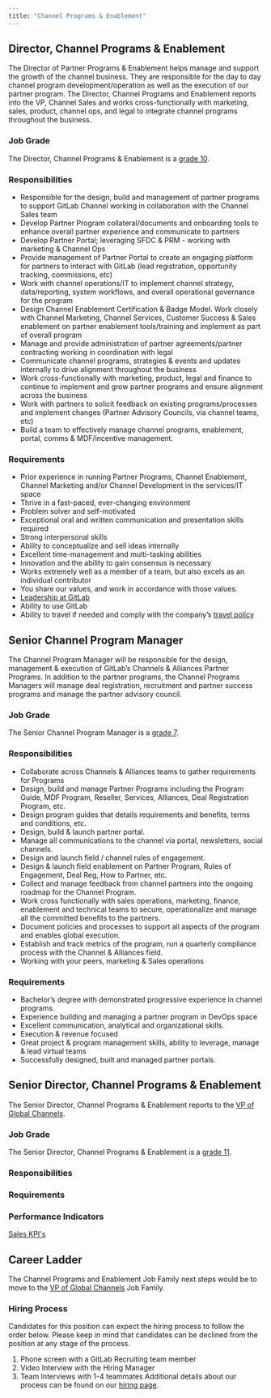 ```yaml
---
title: "Channel Programs & Enablement"
---
```


## Director, Channel Programs & Enablement

The Director of Partner Programs & Enablement helps manage and support the growth of the channel business. They are responsible for the day to day channel program development/operation as well as the execution of our partner program. The Director, Channel Programs and Enablement reports into the VP, Channel Sales and works cross-functionally with marketing, sales, product, channel ops, and legal to integrate channel programs throughout the business.

### Job Grade

The Director, Channel Programs & Enablement is a [grade 10](/handbook/total-rewards/compensation/compensation-calculator/#gitlab-job-grades).

### Responsibilities

- Responsible for the design, build and management of partner programs to support GitLab Channel working in collaboration with the Channel Sales team
- Develop Partner Program collateral/documents and onboarding tools to enhance overall partner experience and communicate to partners
- Develop Partner Portal; leveraging SFDC & PRM - working with marketing & Channel Ops
- Provide management of Partner Portal to create an engaging platform for partners to interact with GitLab (lead registration, opportunity tracking, commissions, etc)
- Work with channel operations/IT to implement channel strategy, data/reporting, system workflows, and overall operational governance for the program
- Design Channel Enablement Certification & Badge Model.  Work closely with Channel Marketing, Channel Services, Customer Success & Sales enablement on partner enablement tools/training and implement as part of overall program
- Manage and provide administration of partner agreements/partner contracting working in coordination with legal
- Communicate channel programs, strategies & events and updates internally to drive alignment throughout the business
- Work cross-functionally with marketing, product, legal and finance to continue to implement and grow partner programs and ensure alignment across the business
- Work with partners to solicit feedback on existing programs/processes and implement changes (Partner Advisory Councils, via channel teams, etc)
- Build a team to effectively manage channel programs, enablement, portal, comms & MDF/incentive management.

### Requirements

- Prior experience in running Partner Programs, Channel Enablement, Channel Marketing and/or Channel Development in the services/IT space
- Thrive in a fast-paced, ever-changing environment
- Problem solver and self-motivated
- Exceptional oral and written communication and presentation skills required
- Strong interpersonal skills
- Ability to conceptualize and sell ideas internally
- Excellent time-management and multi-tasking abilities
- Innovation and the ability to gain consensus is necessary
- Works extremely well as a member of a team, but also excels as an individual contributor
- You share our values, and work in accordance with those values.
- [Leadership at GitLab](/handbook/company/structure/#director-group)
- Ability to use GitLab
- Ability to travel if needed and comply with the company’s [travel policy](/handbook/travel/)

## Senior Channel Program Manager

The Channel Program Manager will be responsible for the design, management & execution of GitLab’s Channels & Alliances Partner Programs.  In addition to the partner programs, the Channel Programs Managers will manage deal registration, recruitment and partner success programs and manage the partner advisory council.

### Job Grade

The Senior Channel Program Manager is a [grade 7](/handbook/total-rewards/compensation/compensation-calculator/#gitlab-job-grades).

### Responsibilities

- Collaborate across Channels & Alliances teams to gather requirements for Programs
- Design, build and manage Partner Programs including the Program Guide, MDF Program, Reseller, Services, Alliances, Deal Registration Program, etc.
- Design program guides that details requirements and benefits, terms and conditions, etc.
- Design, build & launch partner portal.
- Manage all communications to the channel via portal, newsletters, social channels.
- Design and launch field / channel rules of engagement.
- Design & launch field enablement on Partner Program, Rules of Engagement, Deal Reg, How to Partner, etc.
- Collect and manage feedback from channel partners into the ongoing roadmap for the Channel Program.
- Work cross functionally with sales operations, marketing, finance, enablement and technical teams to secure, operationalize and manage all the committed benefits to the partners.
- Document policies and processes to support all aspects of the program and enables global execution.
- Establish and track metrics of the program, run a quarterly compliance process with the Channel & Alliances field.
- Working with your peers, marketing & Sales operations

### Requirements

- Bachelor’s degree with demonstrated progressive experience in channel programs.
- Experience building and managing a partner program in DevOps space
- Excellent communication, analytical and organizational skills.
- Execution & revenue focused
- Great project & program management skills, ability to leverage, manage & lead virtual teams
- Successfully designed, built and managed partner portals.

## Senior Director, Channel Programs & Enablement

The Senior Director, Channel Programs & Enablement reports to the [VP of Global Channels](/job-families/sales/vp-of-global-channels/).

### Job Grade

The Senior Director, Channel Programs & Enablement is a [grade 11](/handbook/total-rewards/compensation/compensation-calculator/#gitlab-job-grades).

### Responsibilities

### Requirements

### Performance Indicators

[Sales KPI's](https://internal.gitlab.com/handbook/company/performance-indicators/sales/#kpi-summary)

## Career Ladder

The Channel Programs and Enablement Job Family next steps would be to move to the [VP of Global Channels](/job-families/sales/vp-of-global-channels/) Job Family.

### Hiring Process

Candidates for this position can expect the hiring process to follow the order below. Please keep in mind that candidates can be declined from the position at any stage of the process.

1. Phone screen with a GitLab Recruiting team member
1. Video Interview with the Hiring Manager
1. Team Interviews with 1-4 teammates
Additional details about our process can be found on our [hiring page](/handbook/hiring/).
